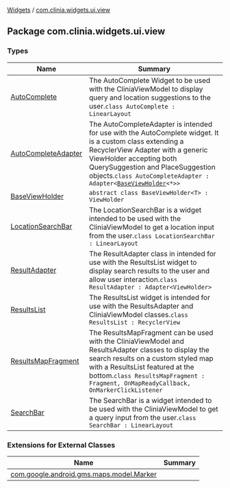 [Widgets](../index.md) / [com.clinia.widgets.ui.view](./index.md)

## Package com.clinia.widgets.ui.view

### Types

| Name | Summary |
|---|---|
| [AutoComplete](-auto-complete/index.md) | The AutoComplete Widget to be used with the CliniaViewModel to display query and location suggestions to the user.`class AutoComplete : LinearLayout` |
| [AutoCompleteAdapter](-auto-complete-adapter/index.md) | The AutoCompleteAdapter is intended for use with the AutoComplete widget. It is a custom class extending a RecyclerView  Adapter with a generic ViewHolder accepting both QuerySuggestion and PlaceSuggestion objects.`class AutoCompleteAdapter : Adapter<`[`BaseViewHolder`](-base-view-holder/index.md)`<*>>` |
| [BaseViewHolder](-base-view-holder/index.md) | `abstract class BaseViewHolder<T> : ViewHolder` |
| [LocationSearchBar](-location-search-bar/index.md) | The LocationSearchBar is a widget intended to be used with the CliniaViewModel to get a location input from the user.`class LocationSearchBar : LinearLayout` |
| [ResultAdapter](-result-adapter/index.md) | The ResultAdapter class in intended for use with the ResultsList widget to display search results to the user and allow user interaction.`class ResultAdapter : Adapter<ViewHolder>` |
| [ResultsList](-results-list/index.md) | The ResultsList widget is intended for use with the ResultsAdapter and CliniaViewModel classes.`class ResultsList : RecyclerView` |
| [ResultsMapFragment](-results-map-fragment/index.md) | The ResultsMapFragment can be used with the CliniaViewModel and ResultsAdapter classes to display the search results on a custom styled map with a ResultsList featured at the bottom.`class ResultsMapFragment : Fragment, OnMapReadyCallback, OnMarkerClickListener` |
| [SearchBar](-search-bar/index.md) | The SearchBar is a widget intended to be used with the CliniaViewModel to get a query input from the user.`class SearchBar : LinearLayout` |

### Extensions for External Classes

| Name | Summary |
|---|---|
| [com.google.android.gms.maps.model.Marker](com.google.android.gms.maps.model.-marker/index.md) |  |
